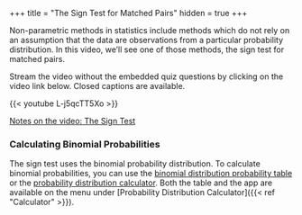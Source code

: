 +++
title = "The Sign Test for Matched Pairs"
hidden = true
+++

Non-parametric methods in statistics include methods which do not rely on an assumption that the data are observations from a particular probability distribution. In this video, we’ll see one of those methods, the sign test for matched pairs.

Stream the video without the embedded quiz questions by clicking on the video link below. Closed captions are available.

{{< youtube L-j5qcTT5Xo >}}

[Notes on the video: The Sign Test](../signtest-sta220.pdf)

### Calculating Binomial Probabilities

The sign test uses the binomial probability distribution. To calculate binomial probabilities, you can use the [binomial distribution probability table](../../../extraresources/BinomialDistributionTable.pdf) or the [probability distribution calculator](https://rconnect.utstat.utoronto.ca/distributionalcalculator/). Both the table and the app are available on the menu under [Probability Distribution Calculator]({{< ref "Calculator" >}}).